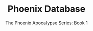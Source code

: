 ---
layout: book
title: Phoenix Database
title_id: phoenix_database
release_date: 2021-02-11
subtitle: "The Phoenix Apocalypse Series: Book 1"
series_id: the_phoenix_apocalypse_series
book_number: 1
link_temp: https://www.amazon.com/dp/B08WJLXQMR/ref=cm_sw_em_r_mt_dp_7MJZR1A7D7WK750H2V9Q
description: Earth’s original evil empire teleported off-planet after a defeat by rebels 10,000 years ago. Phoenix earth agents, recruited and guided by intergalactic telepathy, devise a Phoenix invasion conspiracy. Their scientists will regain access to their alien tech database hidden on earth while Phoenix leaders turn earth into a slave labor colony. A female forensic lab specialist and the matronly leader of a Langley think tank have close encounters with Phoenix assassins. They join with CIA agents and two WW2 veterans who thwarted Phoenix plans 60 years earlier. They form the last line of defense in an earth-verses-aliens confrontation that plays out below the radar of global news and governments.
---